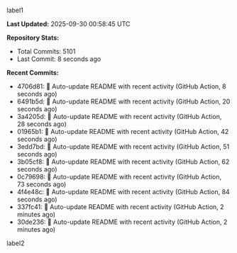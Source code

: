 
label1 
<!-- ACTIVITY_START -->
**Last Updated:** 2025-09-30 00:58:45 UTC

**Repository Stats:**
- Total Commits: 5101
- Last Commit: 8 seconds ago

**Recent Commits:**
- 4706d81: 🤖 Auto-update README with recent activity (GitHub Action, 8 seconds ago)
- 6491b5d: 🤖 Auto-update README with recent activity (GitHub Action, 20 seconds ago)
- 3a4205d: 🤖 Auto-update README with recent activity (GitHub Action, 28 seconds ago)
- 01965b1: 🤖 Auto-update README with recent activity (GitHub Action, 42 seconds ago)
- 3edd7bd: 🤖 Auto-update README with recent activity (GitHub Action, 51 seconds ago)
- 3b05cf8: 🤖 Auto-update README with recent activity (GitHub Action, 62 seconds ago)
- 0c79698: 🤖 Auto-update README with recent activity (GitHub Action, 73 seconds ago)
- 4f4e48c: 🤖 Auto-update README with recent activity (GitHub Action, 84 seconds ago)
- 337fc41: 🤖 Auto-update README with recent activity (GitHub Action, 2 minutes ago)
- 30de236: 🤖 Auto-update README with recent activity (GitHub Action, 2 minutes ago)
<!-- ACTIVITY_END -->

label2
